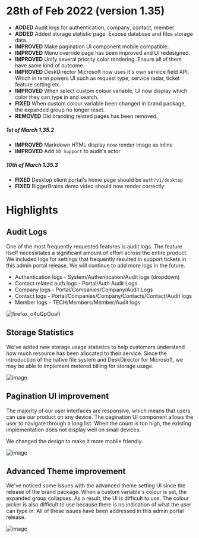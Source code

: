 # 28th of Feb 2022 (version 1.35)

- **ADDED** Audit logs for authentication, company, contact, member
- **ADDED** Added storage statistic page. Expose database and files storage data.
- **IMPROVED** Make pagination UI component mobile compatible.
- **IMPROVED** Menu override page has been improved and UI redesigned.
- **IMPROVED** Unify several priority color rendering. Ensure all of them have same kind of outcome.
- **IMPROVED** DeskDirector Microsoft now uses it's own service field API. Which in term powers UI such as request type, service radar, ticket feature setting etc.
- **IMPROVED** When select custom colour variable, UI now display which color they can type in and search.
- **FIXED** When custom colour variable been changed in brand package, the expanded group no longer reset.
- **REMOVED** Old branding related pages has been removed.

##### 1st of March 1.35.2
- **IMPROVED** Markdown HTML display now render image as inline
- **IMPROVED** Add `DD Support` to audit's actor

##### 10th of March 1.35.3
- **FIXED** Desktop client portal's home page should be `auth/v1/desktop`
- **FIXED** BiggerBrains demo video should now render correctly

# Highlights

## Audit Logs
One of the most frequently requested features is audit logs. The feature itself necessitates a significant amount of effort across the entire product. We included logs for settings that frequently resulted in support tickets in this admin portal release. We will continue to add more logs in the future.

* Authentication logs - System/Authentication/Audit logs (dropdown)
* Contact related auth logs - Portal/Auth Audit Logs
* Company logs - Portal/Companies/Company/Audit Logs
* Contact logs - Portal/Companies/Company/Contacts/Contact/Audit logs
* Member logs - TECH/Members/Member/Audit logs

![firefox_o4uQpOoafi](https://user-images.githubusercontent.com/1712143/155922116-024b8f8b-3a56-4393-83ed-03044fb871fa.png)

## Storage Statistics
We've added new storage usage statistics to help customers understand how much resource has been allocated to their service. Since the introduction of the native file system and DeskDirector for Microsoft, we may be able to implement metered billing for storage usage.

![image](https://user-images.githubusercontent.com/1712143/155922466-705ac0cb-29be-46ef-9296-085ef6a91a5f.png)

## Pagination UI improvement
The majority of our user interfaces are responsive, which means that users can use our product on any device. The pagination UI component allows the user to navigate through a long list. When the count is too high, the existing implementation does not display well on small devices.

We changed the design to make it more mobile friendly. 

![image](https://user-images.githubusercontent.com/1712143/155922803-ffe29af1-3fe4-4a20-b8db-2aaffdfca7df.png)

## Advanced Theme improvement
We've noticed some issues with the advanced theme setting UI since the release of the brand package. When a custom variable's colour is set, the expanded group collapses. As a result, the UI is difficult to use. The colour picker is also difficult to use because there is no indication of what the user can type in. All of these issues have been addressed in this admin portal release. 

![image](https://user-images.githubusercontent.com/1712143/155923085-5509b69a-25c1-4500-870c-01cf1ccfd727.png)
